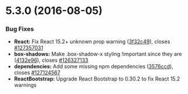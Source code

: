 <a name="5.3.0"></a>
# 5.3.0 (2016-08-05)

### Bug Fixes

* **React:** Fix React 15.2+ unknown prop warning ([3f32c49](https://github.com/pivotal-cf/pivotal-ui/commit/3f32c49)), closes [#127357031](https://github.com/pivotal-cf/pivotal-ui/issues/127357031)
* **box-shadows:** Make .box-shadow-x styling !important since they are ([4132e96](https://github.com/pivotal-cf/pivotal-ui/commit/4132e96)), closes [#126327133](https://github.com/pivotal-cf/pivotal-ui/issues/126327133)
* **dependencies:** Add some missing npm dependencies ([3576ccd](https://github.com/pivotal-cf/pivotal-ui/commit/3576ccd)), closes [#127124567](https://github.com/pivotal-cf/pivotal-ui/issues/127124567)
* **ReactBootstrap:** Upgrade React Bootstrap to 0.30.2 to fix React 15.2 warnings
